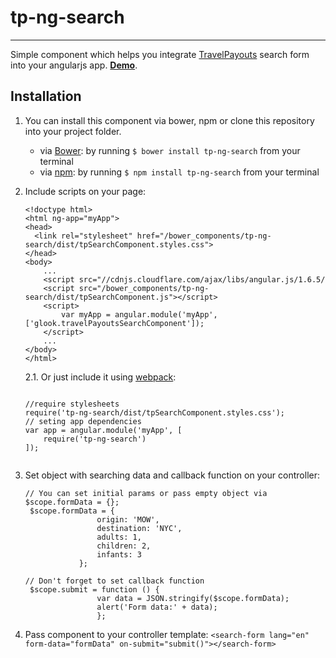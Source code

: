 # tp-ng-search
___
Simple component which helps you integrate [TravelPayouts](https://www.travelpayouts.com/) search form into your angularjs app. **[Demo](https://rawgit.com/travelpayouts/search-form-angular/master/demo.html)**.

## Installation
1. You can install this component via bower, npm or clone this repository into your project folder.
	*  via [Bower](http://bower.io/): by running `$ bower install tp-ng-search` from your terminal
	*  via [npm](https://www.npmjs.org/): by running `$ npm install tp-ng-search` from your terminal

2. Include scripts on your page:

	```
	<!doctype html>
	<html ng-app="myApp">
	<head>
	  <link rel="stylesheet" href="/bower_components/tp-ng-search/dist/tpSearchComponent.styles.css">
	</head>
	<body>   
		...
	    <script src="//cdnjs.cloudflare.com/ajax/libs/angular.js/1.6.5/
	    <script src="/bower_components/tp-ng-search/dist/tpSearchComponent.js"></script>
	    <script>
	        var myApp = angular.module('myApp', ['glook.travelPayoutsSearchComponent']);
	    </script>
	    ...
	</body>
	</html>
	```
	
	2.1. Or just include it using [webpack](https://webpack.js.org/):
	
	```
		
	//require stylesheets
	require('tp-ng-search/dist/tpSearchComponent.styles.css');
	// seting app dependencies
	var app = angular.module('myApp', [
		require('tp-ng-search')
	]);
		
	```
	  	
3. Set object with searching data and callback function on your controller:

  	```
  	// You can set initial params or pass empty object via $scope.formData = {};
  	 $scope.formData = {
                    origin: 'MOW',
                    destination: 'NYC',
                    adults: 1,
                    children: 2,
                    infants: 3
                };
                
    // Don't forget to set callback function
     $scope.submit = function () {
                    var data = JSON.stringify($scope.formData);
                    alert('Form data:' + data);
        			};	
  	```
4. Pass component to your controller template:
		```<search-form lang="en" form-data="formData" on-submit="submit()"></search-form>```


